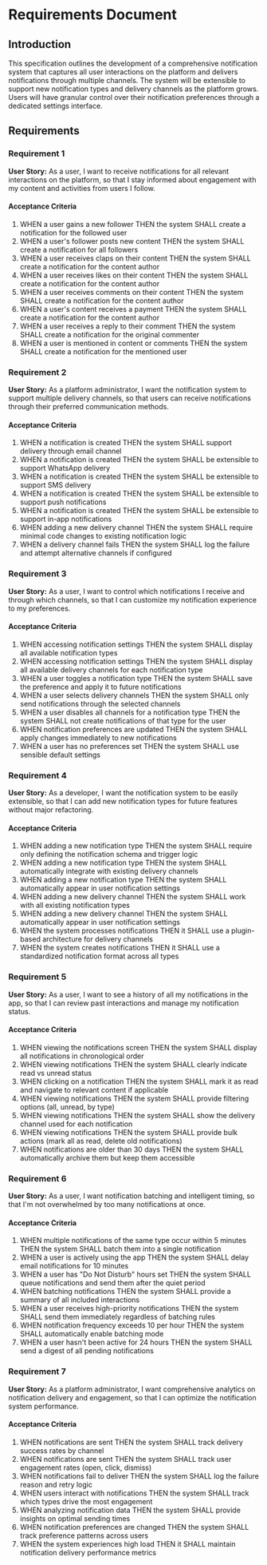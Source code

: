 # Requirements Document

## Introduction

This specification outlines the development of a comprehensive notification system that captures all user interactions on the platform and delivers notifications through multiple channels. The system will be extensible to support new notification types and delivery channels as the platform grows. Users will have granular control over their notification preferences through a dedicated settings interface.

## Requirements

### Requirement 1

**User Story:** As a user, I want to receive notifications for all relevant interactions on the platform, so that I stay informed about engagement with my content and activities from users I follow.

#### Acceptance Criteria

1. WHEN a user gains a new follower THEN the system SHALL create a notification for the followed user
2. WHEN a user's follower posts new content THEN the system SHALL create a notification for all followers
3. WHEN a user receives claps on their content THEN the system SHALL create a notification for the content author
4. WHEN a user receives likes on their content THEN the system SHALL create a notification for the content author
5. WHEN a user receives comments on their content THEN the system SHALL create a notification for the content author
6. WHEN a user's content receives a payment THEN the system SHALL create a notification for the content author
7. WHEN a user receives a reply to their comment THEN the system SHALL create a notification for the original commenter
8. WHEN a user is mentioned in content or comments THEN the system SHALL create a notification for the mentioned user

### Requirement 2

**User Story:** As a platform administrator, I want the notification system to support multiple delivery channels, so that users can receive notifications through their preferred communication methods.

#### Acceptance Criteria

1. WHEN a notification is created THEN the system SHALL support delivery through email channel
2. WHEN a notification is created THEN the system SHALL be extensible to support WhatsApp delivery
3. WHEN a notification is created THEN the system SHALL be extensible to support SMS delivery
4. WHEN a notification is created THEN the system SHALL be extensible to support push notifications
5. WHEN a notification is created THEN the system SHALL be extensible to support in-app notifications
6. WHEN adding a new delivery channel THEN the system SHALL require minimal code changes to existing notification logic
7. WHEN a delivery channel fails THEN the system SHALL log the failure and attempt alternative channels if configured

### Requirement 3

**User Story:** As a user, I want to control which notifications I receive and through which channels, so that I can customize my notification experience to my preferences.

#### Acceptance Criteria

1. WHEN accessing notification settings THEN the system SHALL display all available notification types
2. WHEN accessing notification settings THEN the system SHALL display all available delivery channels for each notification type
3. WHEN a user toggles a notification type THEN the system SHALL save the preference and apply it to future notifications
4. WHEN a user selects delivery channels THEN the system SHALL only send notifications through the selected channels
5. WHEN a user disables all channels for a notification type THEN the system SHALL not create notifications of that type for the user
6. WHEN notification preferences are updated THEN the system SHALL apply changes immediately to new notifications
7. WHEN a user has no preferences set THEN the system SHALL use sensible default settings

### Requirement 4

**User Story:** As a developer, I want the notification system to be easily extensible, so that I can add new notification types for future features without major refactoring.

#### Acceptance Criteria

1. WHEN adding a new notification type THEN the system SHALL require only defining the notification schema and trigger logic
2. WHEN adding a new notification type THEN the system SHALL automatically integrate with existing delivery channels
3. WHEN adding a new notification type THEN the system SHALL automatically appear in user notification settings
4. WHEN adding a new delivery channel THEN the system SHALL work with all existing notification types
5. WHEN adding a new delivery channel THEN the system SHALL automatically appear in user notification settings
6. WHEN the system processes notifications THEN it SHALL use a plugin-based architecture for delivery channels
7. WHEN the system creates notifications THEN it SHALL use a standardized notification format across all types

### Requirement 5

**User Story:** As a user, I want to see a history of all my notifications in the app, so that I can review past interactions and manage my notification status.

#### Acceptance Criteria

1. WHEN viewing the notifications screen THEN the system SHALL display all notifications in chronological order
2. WHEN viewing notifications THEN the system SHALL clearly indicate read vs unread status
3. WHEN clicking on a notification THEN the system SHALL mark it as read and navigate to relevant content if applicable
4. WHEN viewing notifications THEN the system SHALL provide filtering options (all, unread, by type)
5. WHEN viewing notifications THEN the system SHALL show the delivery channel used for each notification
6. WHEN viewing notifications THEN the system SHALL provide bulk actions (mark all as read, delete old notifications)
7. WHEN notifications are older than 30 days THEN the system SHALL automatically archive them but keep them accessible

### Requirement 6

**User Story:** As a user, I want notification batching and intelligent timing, so that I'm not overwhelmed by too many notifications at once.

#### Acceptance Criteria

1. WHEN multiple notifications of the same type occur within 5 minutes THEN the system SHALL batch them into a single notification
2. WHEN a user is actively using the app THEN the system SHALL delay email notifications for 10 minutes
3. WHEN a user has "Do Not Disturb" hours set THEN the system SHALL queue notifications and send them after the quiet period
4. WHEN batching notifications THEN the system SHALL provide a summary of all included interactions
5. WHEN a user receives high-priority notifications THEN the system SHALL send them immediately regardless of batching rules
6. WHEN notification frequency exceeds 10 per hour THEN the system SHALL automatically enable batching mode
7. WHEN a user hasn't been active for 24 hours THEN the system SHALL send a digest of all pending notifications

### Requirement 7

**User Story:** As a platform administrator, I want comprehensive analytics on notification delivery and engagement, so that I can optimize the notification system performance.

#### Acceptance Criteria

1. WHEN notifications are sent THEN the system SHALL track delivery success rates by channel
2. WHEN notifications are sent THEN the system SHALL track user engagement rates (open, click, dismiss)
3. WHEN notifications fail to deliver THEN the system SHALL log the failure reason and retry logic
4. WHEN users interact with notifications THEN the system SHALL track which types drive the most engagement
5. WHEN analyzing notification data THEN the system SHALL provide insights on optimal sending times
6. WHEN notification preferences are changed THEN the system SHALL track preference patterns across users
7. WHEN the system experiences high load THEN it SHALL maintain notification delivery performance metrics